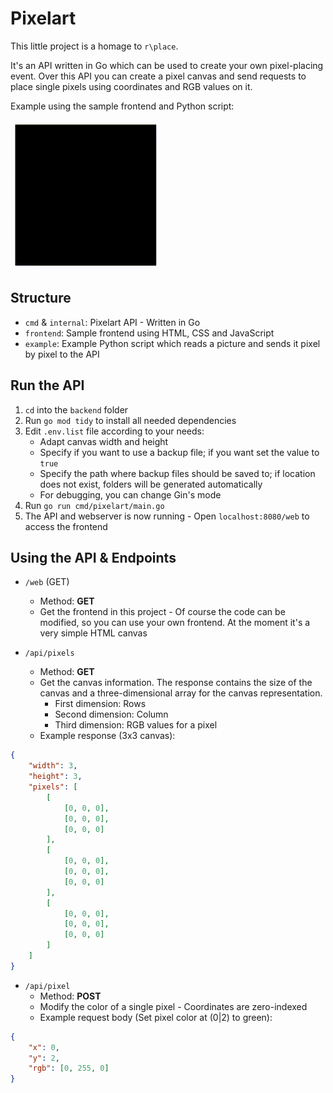 # Pixelart

This little project is a homage to `r\place`.

It's an API written in Go which can be used to create your own pixel-placing event.
Over this API you can create a pixel canvas and send requests to place single pixels using coordinates and RGB values on it.

Example using the sample frontend and Python script:

![Sample picture rendering](/example/sample-picture-rendering.gif)

## Structure

- `cmd` & `internal`: Pixelart API - Written in Go
- `frontend`: Sample frontend using HTML, CSS and JavaScript
- `example`: Example Python script which reads a picture and sends it pixel by pixel to the API

## Run the API

1. `cd` into the `backend` folder
2. Run `go mod tidy` to install all needed dependencies
3. Edit `.env.list` file according to your needs:
    - Adapt canvas width and height
    - Specify if you want to use a backup file; if you want set the value to `true`
    - Specify the path where backup files should be saved to; if location does not exist, folders will be generated
automatically
    - For debugging, you can change Gin's mode
4. Run `go run cmd/pixelart/main.go`
5. The API and webserver is now running - Open `localhost:8080/web` to access the frontend

## Using the API & Endpoints

- `/web` (GET)
  - Method: **GET**
  - Get the frontend in this project - Of course the code can be modified, so you can use your own frontend.
At the moment it's a very simple HTML canvas


- `/api/pixels`
  - Method: **GET**
  - Get the canvas information. The response contains the size of the canvas and a three-dimensional array for the canvas representation.
    - First dimension: Rows
    - Second dimension: Column
    - Third dimension: RGB values for a pixel
  - Example response (3x3 canvas):
```json
{
    "width": 3,
    "height": 3,
    "pixels": [
        [
            [0, 0, 0],
            [0, 0, 0],
            [0, 0, 0]
        ],
        [
            [0, 0, 0],
            [0, 0, 0],
            [0, 0, 0]
        ],
        [
            [0, 0, 0],
            [0, 0, 0],
            [0, 0, 0]
        ]
    ]
}
```


- `/api/pixel`
  - Method: **POST**
  - Modify the color of a single pixel - Coordinates are zero-indexed
  - Example request body (Set pixel color at (0|2) to green):
```json
{
    "x": 0,
    "y": 2,
    "rgb": [0, 255, 0]
}
```
